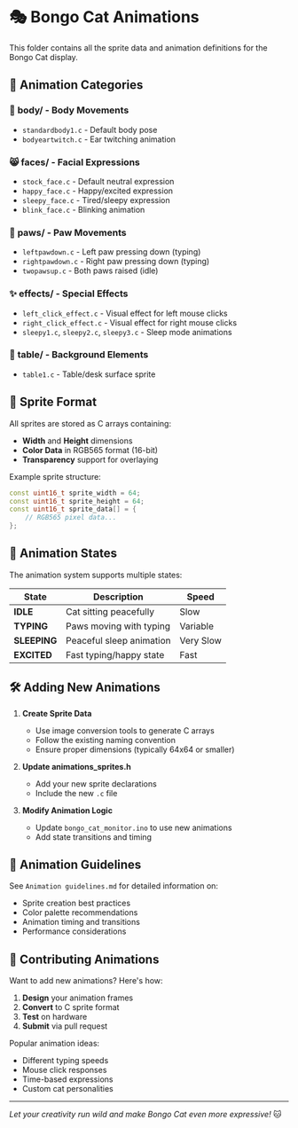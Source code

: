 # 🎭 Bongo Cat Animations

This folder contains all the sprite data and animation definitions for the Bongo Cat display.

## 📁 Animation Categories

### 🎯 **body/** - Body Movements
- `standardbody1.c` - Default body pose
- `bodyeartwitch.c` - Ear twitching animation

### 😸 **faces/** - Facial Expressions  
- `stock_face.c` - Default neutral expression
- `happy_face.c` - Happy/excited expression
- `sleepy_face.c` - Tired/sleepy expression
- `blink_face.c` - Blinking animation

### 🐾 **paws/** - Paw Movements
- `leftpawdown.c` - Left paw pressing down (typing)
- `rightpawdown.c` - Right paw pressing down (typing)
- `twopawsup.c` - Both paws raised (idle)

### ✨ **effects/** - Special Effects
- `left_click_effect.c` - Visual effect for left mouse clicks
- `right_click_effect.c` - Visual effect for right mouse clicks
- `sleepy1.c`, `sleepy2.c`, `sleepy3.c` - Sleep mode animations

### 🏓 **table/** - Background Elements
- `table1.c` - Table/desk surface sprite

## 🎨 Sprite Format

All sprites are stored as C arrays containing:
- **Width** and **Height** dimensions
- **Color Data** in RGB565 format (16-bit)
- **Transparency** support for overlaying

Example sprite structure:
```cpp
const uint16_t sprite_width = 64;
const uint16_t sprite_height = 64;
const uint16_t sprite_data[] = {
    // RGB565 pixel data...
};
```

## 🔄 Animation States

The animation system supports multiple states:

| State | Description | Speed |
|-------|-------------|--------|
| **IDLE** | Cat sitting peacefully | Slow |
| **TYPING** | Paws moving with typing | Variable |
| **SLEEPING** | Peaceful sleep animation | Very Slow |
| **EXCITED** | Fast typing/happy state | Fast |

## 🛠️ Adding New Animations

1. **Create Sprite Data**
   - Use image conversion tools to generate C arrays
   - Follow the existing naming convention
   - Ensure proper dimensions (typically 64x64 or smaller)

2. **Update animations_sprites.h**
   - Add your new sprite declarations
   - Include the new `.c` file

3. **Modify Animation Logic**
   - Update `bongo_cat_monitor.ino` to use new animations
   - Add state transitions and timing

## 🎨 Animation Guidelines

See `Animation guidelines.md` for detailed information on:
- Sprite creation best practices  
- Color palette recommendations
- Animation timing and transitions
- Performance considerations

## 🤝 Contributing Animations

Want to add new animations? Here's how:

1. **Design** your animation frames
2. **Convert** to C sprite format
3. **Test** on hardware
4. **Submit** via pull request

Popular animation ideas:
- Different typing speeds
- Mouse click responses  
- Time-based expressions
- Custom cat personalities

---

*Let your creativity run wild and make Bongo Cat even more expressive!* 🐱 
